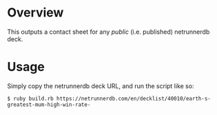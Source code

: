 # Overview

This outputs a contact sheet for any _public_ (i.e. published) netrunnerdb deck.

# Usage

Simply copy the netrunnerdb deck URL, and run the script like so:

    $ ruby build.rb https://netrunnerdb.com/en/decklist/40010/earth-s-greatest-mum-high-win-rate-